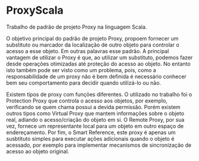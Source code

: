 # ProxyScala
Trabalho de padrão de projeto Proxy na linguagem Scala.

O objetivo principal do padrão de projeto Proxy, propoem fornecer um substituto ou marcador da localização de outro objeto
para controlar o acesso a esse objeto. Em outras palavras esse padrão. A principal vantagem de utilizar o Proxy é que, ao 
utilizar um substituto, podemos fazer desde operações otimizadas até proteção do acesso ao objeto. No entanto isto também 
pode ser visto como um problema, pois, como a responsabilidade de um proxy não é bem definida é necessário conhecer bem seu
comportamento para decidir quando utilizá-lo ou não.

Existem tipos de proxy com funções diferentes. O utilizado no trabalho foi o Protection Proxy que controla o acesso aos objetos, 
por exemplo, verificando se quem chama possui a devida permissão. Porém existem outros tipos como Virtual Proxy que mantem
informações sobre o objeto real, adiando o acesso/criação do objeto em si. O Remote Proxy, por sua vez, fornece um representante
local para um objeto em outro espaço de endereçamento. Por fim, o Smart Reference, este proxy é apenas um susbtituto simples para
executar ações adicionais quando o objeto é acessado, por exemplo para implementar mecanismos de sincronização de acesso ao objeto
original.
